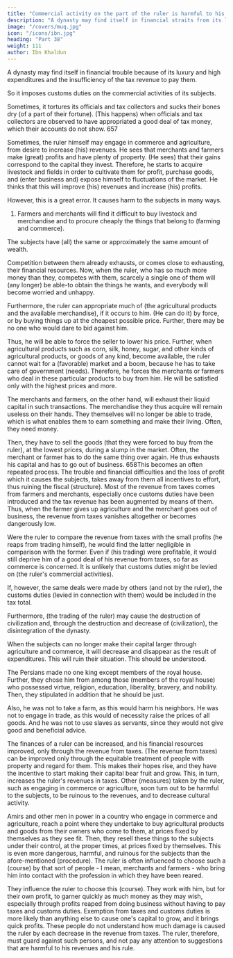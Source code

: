 ```yaml
---
title: "Commercial activity on the part of the ruler is harmful to his subjects and ruinous to the tax revenue"
description: "A dynasty may find itself in financial straits from its luxury and expenditures"
image: "/covers/muq.jpg"
icon: "/icons/ibn.jpg"
heading: "Part 38"
weight: 111
author: Ibn Khaldun
---
```




A dynasty may find itself in financial trouble because of its luxury and high expenditures and the insufficiency of the tax revenue to pay them.

So it imposes customs duties on the commercial activities of its subjects. <!-- , as we have mentioned in the previous section. Sometimes, it increases the kinds of customs duties, if (customs duties as such) had been introduced before. -->

Sometimes, it tortures its officials and tax collectors and sucks their bones dry (of a part of their fortune). (This happens) when officials and tax collectors are observed to have appropriated a good deal of tax money, which their accounts do not show. 657

Sometimes, the ruler himself may engage in commerce and agriculture, from desire to increase (his) revenues. He sees that merchants and farmers make (great) profits and have plenty of property. (He sees) that their gains correspond to the capital they invest. Therefore, he starts to acquire livestock and fields in order to
cultivate them for profit, purchase goods, and (enter business and) expose himself to
fluctuations of the market. He thinks that this will improve (his) revenues and
increase (his) profits.

However, this is a great error. It causes harm to the subjects in many ways.

1. Farmers and merchants will find it difficult to buy livestock and merchandise and to procure cheaply the things that belong to (farming and commerce). 

The subjects have (all) the same or approximately the same amount of wealth.

Competition between them already exhausts, or comes close to exhausting, their financial resources. Now, when the ruler, who has so much more money than they, competes with them, scarcely a single one of them will (any longer) be able-to obtain the things he wants, and everybody will become worried and unhappy.

Furthermore, the ruler can appropriate much of (the agricultural products and the available merchandise), if it occurs to him. (He can do it) by force, or by buying things up at the cheapest possible price. Further, there may be no one who would dare to bid against him. 

Thus, he will be able to force the seller to lower his price. Further, when agricultural products such as corn, silk, honey, sugar, and other kinds of agricultural products, or goods of any kind, become available, the ruler cannot wait for a (favorable) market and a boom, because he has to take care of government (needs). Therefore, he forces the merchants or farmers who deal in these particular products to buy from him. He will be satisfied only with the highest
prices and more. 

The merchants and farmers, on the other hand, will exhaust their liquid capital in such transactions. The merchandise they thus acquire will remain useless on their hands. They themselves will no longer be able to trade, which is
what enables them to earn something and make their living. Often, they need money. 

Then, they have to sell the goods (that they were forced to buy from the ruler), at the lowest prices, during a slump in the market. Often, the merchant or farmer has to do the same thing over again. He thus exhausts his capital and has to
go out of business. 658This becomes an often repeated process. The trouble and financial difficulties
and the loss of profit which it causes the subjects, takes away from them all
incentives to effort, thus ruining the fiscal (structure). Most of the revenue from
taxes comes from farmers and merchants, especially once customs duties have been
introduced and the tax revenue has been augmented by means of them. Thus, when
the farmer gives up agriculture and the merchant goes out of business, the revenue
from taxes vanishes altogether or becomes dangerously low.

Were the ruler to compare the revenue from taxes with the small profits (he reaps from trading himself), he would find the latter negligible in comparison with the former. Even if (his trading) were profitable, it would still deprive him of a good deal of his revenue from taxes, so far as commerce is concerned. It is unlikely that
customs duties might be levied on (the ruler's commercial activities). 

If, however, the same deals were made by others (and not by the ruler), the customs duties
(levied in connection with them) would be included in the tax total. 

Furthermore, (the trading of the ruler) may cause the destruction of civilization and, through the destruction and decrease of (civilization), the disintegration of the dynasty. 

When the subjects can no longer make their capital larger through agriculture and commerce, it will decrease and disappear as the result of expenditures. This will ruin their situation. This should be understood.

The Persians made no one king except members of the royal house. Further, they chose him from among those (members of the royal house) who possessed virtue, religion, education, liberality, bravery, and nobility. Then, they stipulated in
addition that he should be just. 

Also, he was not to take a farm, as this would harm his neighbors. He was not to engage in trade, as this would of necessity raise the prices of all goods. And he was not to use slaves as servants, since they would not
give good and beneficial advice.

The finances of a ruler can be increased, and his financial resources improved, only through the revenue from taxes. (The revenue from taxes) can be improved only through the equitable treatment of people with property and regard for them. This makes their hopes rise, and they have the incentive to start making their capital bear fruit and grow. This, in turn, increases the ruler's revenues in taxes. Other (measures) taken by the ruler, such as engaging in
commerce or agriculture, soon turn out to be harmful to the subjects, to be ruinous
to the revenues, and to decrease cultural activity.

Amirs and other men in power in a country who engage in commerce and agriculture, reach a point where they undertake to buy agricultural products and goods from their owners who come to them, at prices fixed by themselves as they
see fit. Then, they resell these things to the subjects under their control, at the proper
times, at prices fixed by themselves. This is even more dangerous, harmful, and
ruinous for the subjects than the afore-mentioned (procedure). The ruler is often
influenced to choose such a (course) by that sort of people - I mean, merchants and
farmers - who bring him into contact with the profession in which they have been
reared. 

They influence the ruler to choose this (course). They work with him, but for their own profit, to garner quickly as much money as they may wish, especially through profits reaped from doing business without having to pay taxes and customs duties. Exemption from taxes and customs duties is more likely than anything else to cause one's capital to grow, and it brings quick profits. These people do not understand how much damage is caused the ruler by each decrease in the revenue from taxes. The ruler, therefore, must guard against such persons, and not pay any attention to suggestions that are harmful to his revenues and his rule. 

<!-- May God inspire us to choose the right course for ourselves, and may He make us profit from our beneficial actions. There is no Lord except Him.
 -->
